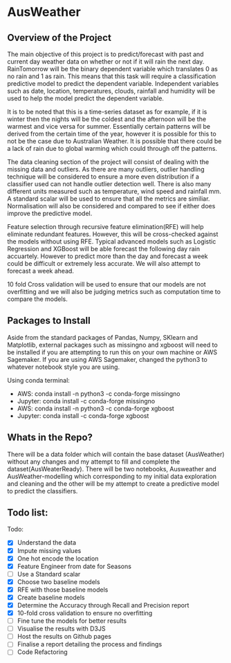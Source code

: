# AusWeather

## Overview of the Project

The main objective of this project is to predict/forecast with past and current day weather data on whether or not if it will rain the next day. RainTomorrow will be the binary dependent variable which translates 0 as no rain and 1 as rain. This means that this task will require a  classification predictive model to predict the dependent variable. Independent variables such as date, location, temperatures, clouds, rainfall and humidity will be used to help the model predict the dependent variable. 

It is to be noted that this is a time-series dataset as for example, if it is winter then the nights will be the coldest and the afternoon will be the warmest and vice versa for summer. Essentially certain patterns will be derived from the certain time of the year, however it is possible for this to not be the case due to Australian Weather. It is possible that there could be a lack of rain due to global warming which could through off the patterns. 

The data cleaning section of the project will consist of dealing with the missing data and outliers. As there are many outliers, outlier handling technique will be considered to ensure a more even distribution if a classifier used can not handle outlier detection well. There is also many different units measured such as temperature, wind speed and rainfall mm. A standard scalar will be used to ensure that all the metrics are similiar. Normalisation will also be considered and compared to see if either does improve the predictive model.

Feature selection through recursive feature elimination(RFE) will help eliminate redundant features. However, this will be cross-checked against the models without using RFE. Typical advanced models such as Logistic Regression and XGBoost will be able forecast the following day rain accuartely. However to predict more than the day and forecast a week could be difficult or extremely less accurate. We will also attempt to forecast a week ahead.

10 fold Cross validation will be used to ensure that our models are not overfitting and we will also be judging metrics such as computation time to compare the models. 

## Packages to Install

Aside from the standard packages of Pandas, Numpy, SKlearn and Matplotlib, external packages such as missingno and xgboost will need to be installed if you are attempting to run this on your own machine or AWS Sagemaker. If you are using AWS Sagemaker, changed the python3 to whatever notebook style you are using. 

Using conda terminal:
* AWS: conda install -n python3 -c conda-forge missingno
* Jupyter: conda install -c conda-forge missingno
* AWS: conda install -n python3 -c conda-forge xgboost
* Jupyter: conda install -c conda-forge xgboost
  
## Whats in the Repo?
  
There will be a data folder which will contain the base dataset (AusWeather) without any changes and my attempt to fill and complete the dataset(AusWeaterReady). There will be two notebooks, Ausweather and AusWeather-modelling which corresponding to my initial data exploration and cleaning and the other will be my attempt to create a predictive model to predict the classifiers.

## Todo list:

Todo:
- [x] Understand the data
- [x] Impute missing values
- [x] One hot encode the location
- [x] Feature Engineer from date for Seasons
- [ ] Use a Standard scalar
- [x] Choose two baseline models
- [x] RFE with those baseline models
- [x] Create baseline models
- [x] Determine the Accuracy through Recall and Precision report
- [x] 10-fold cross validation to ensure no overfitting
- [ ] Fine tune the models for better results
- [ ] Visualise the results with D3JS 
- [ ] Host the results on Github pages
- [ ] Finalise a report detailing the process and findings
- [ ] Code Refactoring
